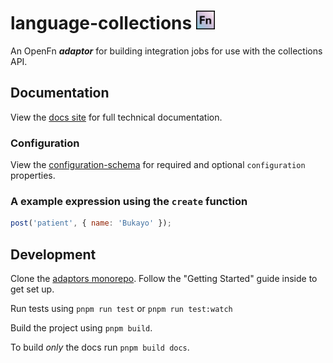 # language-collections <img src='./assets/square.png' width="30" height="30"/>

An OpenFn **_adaptor_** for building integration jobs for use with the collections API.

## Documentation

View the [docs site](https://docs.openfn.org/adaptors/packages/collections-docs)
for full technical documentation.

### Configuration

View the
[configuration-schema](https://docs.openfn.org/adaptors/packages/collections-configuration-schema/)
for required and optional `configuration` properties.

### A example expression using the `create` function

```js
post('patient', { name: 'Bukayo' });
```

## Development

Clone the [adaptors monorepo](https://github.com/OpenFn/adaptors). Follow the
"Getting Started" guide inside to get set up.

Run tests using `pnpm run test` or `pnpm run test:watch`

Build the project using `pnpm build`.

To build _only_ the docs run `pnpm build docs`.
